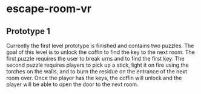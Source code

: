 # escape-room-vr

## Prototype 1
Currently the first level prototype is finished and contains two puzzles. The goal of this level is to unlock the coffin to find the key to the next room. The first puzzle requires the user to break urns and to find the first key. The second puzzle requires players to pick up a stick, light it on fire using the torches on the walls, and to burn the residue on the entrance of the next room over. Once the player has the keys, the coffin will unlock and the player will be able to open the door to the next room.
